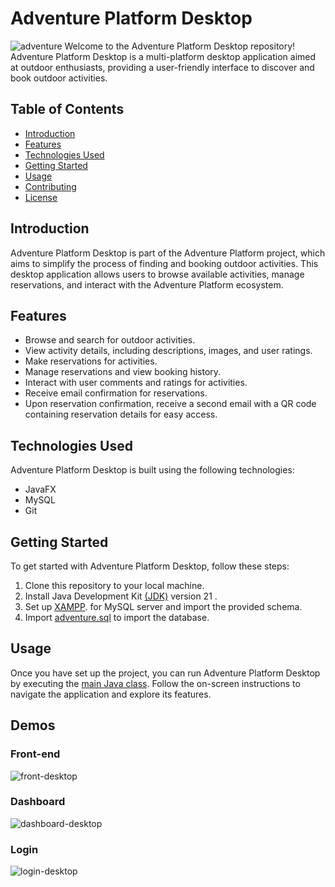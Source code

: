 # Adventure Platform Desktop
![adventure](https://github.com/mannai-omar/adventure-desktop/assets/73422595/5bbfa3dc-00c8-4bab-b983-012988486ebc)
Welcome to the Adventure Platform Desktop repository! Adventure Platform Desktop is a multi-platform desktop application aimed at outdoor enthusiasts, providing a user-friendly interface to discover and book outdoor activities.

## Table of Contents

- [Introduction](#introduction)
- [Features](#features)
- [Technologies Used](#technologies-used)
- [Getting Started](#getting-started)
- [Usage](#usage)
- [Contributing](#contributing)
- [License](#license)

## Introduction

Adventure Platform Desktop is part of the Adventure Platform project, which aims to simplify the process of finding and booking outdoor activities. This desktop application allows users to browse available activities, manage reservations, and interact with the Adventure Platform ecosystem.

## Features

- Browse and search for outdoor activities.
- View activity details, including descriptions, images, and user ratings.
- Make reservations for activities.
- Manage reservations and view booking history.
- Interact with user comments and ratings for activities.
- Receive email confirmation for reservations.
- Upon reservation confirmation, receive a second email with a QR code containing reservation details for easy access.

## Technologies Used

Adventure Platform Desktop is built using the following technologies:

- JavaFX
- MySQL
- Git

## Getting Started

To get started with Adventure Platform Desktop, follow these steps:

1. Clone this repository to your local machine.
2. Install Java Development Kit [(JDK)](https://www.oracle.com/java/technologies/downloads/#java21) version 21 .
3. Set up [XAMPP](https://www.apachefriends.org/index.html). for MySQL server and import the provided schema.
4. Import [adventure.sql](https://github.com/mannai-omar/adventure-desktop/blob/main/src/adventure.sql) to import the database.

## Usage

Once you have set up the project, you can run Adventure Platform Desktop by executing the [main Java class](https://github.com/mannai-omar/adventure-desktop/blob/main/src/main/java/test/Main.java). Follow the on-screen instructions to navigate the application and explore its features.

## Demos
### Front-end
![front-desktop](https://github.com/mannai-omar/adventure-desktop/assets/73422595/3406cd37-ffdd-403c-b314-0f25b25e1938)
### Dashboard
![dashboard-desktop](https://github.com/mannai-omar/adventure-desktop/assets/73422595/87473e55-51dd-43ec-82f1-43a49eae2dd5)
### Login
![login-desktop](https://github.com/mannai-omar/adventure-desktop/assets/73422595/1bc77cb5-5257-49c7-9ebc-20ba97379ff3)

